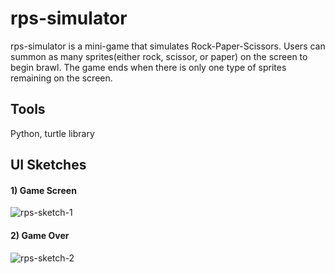 # rps-simulator
rps-simulator is a mini-game that simulates Rock-Paper-Scissors. 
Users can summon as many sprites(either rock, scissor, or paper) on the screen to begin brawl.
The game ends when there is only one type of sprites remaining on the screen.

## Tools
Python, turtle library

## UI Sketches
#### 1) Game Screen
![rps-sketch-1](https://user-images.githubusercontent.com/74132431/229920172-8d001059-fa7e-4bc4-acc8-ecdc1dab8f81.jpg)
#### 2) Game Over
![rps-sketch-2](https://user-images.githubusercontent.com/74132431/229920716-830d2adf-07df-4daf-b337-6595e496690f.jpg)
